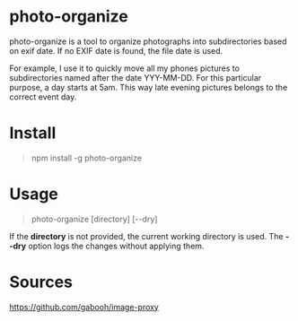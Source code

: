 # photo-organize
photo-organize is a tool to organize photographs into subdirectories based on exif date.
If no EXIF date is found, the file date is used.

For example, I use it to quickly move all my phones pictures to subdirectories named after the date YYY-MM-DD.
For this particular purpose, a day starts at 5am. This way late evening pictures belongs to the correct event day.

# Install

> npm install -g photo-organize

# Usage

> photo-organize [directory] [--dry]

If the __directory__ is not provided, the current working directory is used.
The __--dry__ option logs the changes without applying them.

# Sources

https://github.com/gabooh/image-proxy

